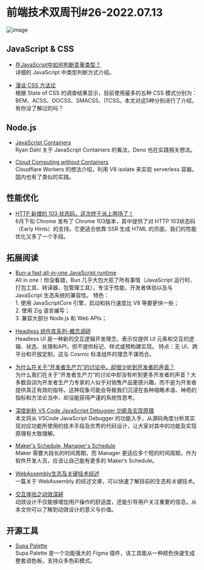 # 前端技术双周刊#26-2022.07.13

![image](https://mms-graph.cdn.bcebos.com/wiki/%E5%89%8D%E7%AB%AF%E6%8A%80%E6%9C%AF%E5%8F%8C%E5%91%A8%E5%88%8A_19.png)

## JavaScript & CSS
- [在JavaScript中如何判断变量类型？](https://juejin.cn/post/7117420187564900366)
<br>详细的 JavaScript 中类型判断方式介绍。

- [漫谈 CSS 方法论](https://mp.weixin.qq.com/s/EFA4gTQcP7xUO1Vwx7d2Fg)
<br>根据 State of CSS 的调查结果显示，目前使用最多的五种 CSS 模式分别为：BEM、ACSS、OOCSS、SMACSS、ITCSS。本文对这5种分别进行了介绍，有你没了解过的吗？

## Node.js
- [JavaScript Containers](https://tinyclouds.org/javascript_containers)
<br>Ryan Dahl 关于 JavaScript Containers 的看法，Deno 也在实践相关想法。

- [Cloud Computing without Containers](https://blog.cloudflare.com/cloud-computing-without-containers/)
<br>Cloudflare Workers 的想法介绍，利用 V8 isolate 来实现 serverless 容器。国内也有了类似的实践。

## 性能优化

- [HTTP 新增的 103 状态码，这次终于派上用场了！](https://mp.weixin.qq.com/s/GjvUqmok8f1efWPkSzkr1w)
<br>6月下旬 Chrome 发布了 Chrome 103版本，其中提供了对 HTTP 103状态码（Early Hints）的支持。它更适合依靠 SSR 生成 HTML 的页面，我们的性能优化又多了一个手段。

## 拓展阅读
- [Bun-a fast all-in-one JavaScript runtime](https://bun.sh/)
<br>All in one！你没看错，Bun 几乎大包大揽了所有事情（JavaScript 运行时、打包工具、转译器、包管理工具），专注于性能、开发者体验以及与 JavaScript 生态系统的兼容性。
  特色：
  <br>1. 使用 JavaScriptCore 引擎，启动和执行速度比 V8 等要更快一些；
  <br>2. 使用 Zig 语言编写；
  <br>3. 兼容大部分 Node.js 和 Web APIs；

- [Headless 组件库系列-概念调研](https://zhuanlan.zhihu.com/p/537385085)
<br>Headless UI 是一种新的交互逻辑开发理念，表示仅提供 UI 元素和交互的逻辑、状态、处理和API，但不提供标记、样式或预构建实现。 特点：无 UI、跨平台和开放定制，这与 Cosmic 标准组件的理念不谋而合。

- [为什么在关于“开发者生产力”的讨论中，却很少听到开发者的声音？](https://mp.weixin.qq.com/s/oDmSbtXV4-IN_GLmeVzlpg)
<br>为什么我们在关于“开发者生产力”的讨论中却没有听到更多开发者的声音？大多数自诩为开发者生产力专家的人似乎对销售产品更感兴趣，而不是为开发者提供真正有效的指导。这种现象可能会导致我们沉浸在各种缩略术语、神奇的指标和方法论当中，却没能获得严谨的系统性思考。

- [深度剖析 VS Code JavaScript Debugger 功能及实现原理](https://mp.weixin.qq.com/s/9FoyLqROYXaTjivbF4KUlg)
<br>本文将从 VSCode JavaScript  Debugger  的功能入手，从源码角度分析其实现对应功能所使用的技术手段及优秀的代码设计，让大家对其中的功能及实现原理有大致理解。

- [Maker's Schedule, Manager's Schedule ](http://www.paulgraham.com/makersschedule.html)
<br>Maker 需要大段长的时间周期，而 Manager 更适应多个短的时间周期，作为软件开发人员，应该让自己能有更多的 Maker‘s Schedule。

- [WebAssembly生态及关键技术综述](https://mp.weixin.qq.com/s/ZZbRRPTYAu8qUmLwKCs6ew)
<br>一篇关于 WebAssembly 的综述文章，可以快速了解目前的生态和关键技术。

- [交互体验之动效深耕](https://www.zhisheji.com/jiaocheng/1557661.html)
<br>动效设计不仅能够增加用户操作的舒适度，还能引导用户关注重要的信息。从本文你可以了解到动效设计的意义与价值。

## 开源工具
- [Supa Palette](https://www.supa-palette.com/)
<br>Supa Palette 是一个功能强大的 Figma 插件，该工具能从一种颜色快速生成整套调色板，支持众多色彩模式。


